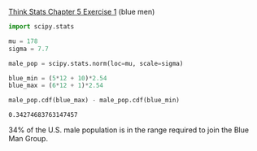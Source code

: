 [Think Stats Chapter 5 Exercise 1](http://greenteapress.com/thinkstats2/html/thinkstats2006.html#toc50) (blue men)

```python
import scipy.stats
```


```python
mu = 178
sigma = 7.7

male_pop = scipy.stats.norm(loc=mu, scale=sigma)
```


```python
blue_min = (5*12 + 10)*2.54
blue_max = (6*12 + 1)*2.54
```


```python
male_pop.cdf(blue_max) - male_pop.cdf(blue_min)
```




    0.34274683763147457



34% of the U.S. male population is in the range required to join the Blue Man Group.
